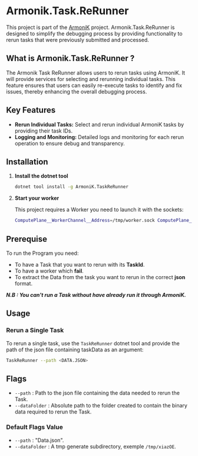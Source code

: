 # Armonik.Task.ReRunner

This project is part of the  [ArmoniK](https://github.com/aneoconsulting/ArmoniK) project. Armonik.Task.ReRunner is designed to simplify the debugging process by providing functionality to rerun tasks that were previously submitted and processed.

## What is Armonik.Task.ReRunner ?

The Armonik Task ReRunner allows users to rerun tasks using ArmoniK.
It will provide services for selecting and rerunning individual tasks.
This feature ensures that users can easily re-execute tasks to identify and fix issues, thereby enhancing the overall debugging process.

## Key Features

- **Rerun Individual Tasks:** Select and rerun individual ArmoniK tasks by providing their task IDs.
- **Logging and Monitoring:** Detailed logs and monitoring for each rerun operation to ensure debug and transparency.

## Installation

1. **Install the dotnet tool**

    ```sh
    dotnet tool install -g ArmoniK.TaskReRunner
    ```

2. **Start your worker**

    This project requires a Worker you need to launch it with the sockets:

    ```sh
    ComputePlane__WorkerChannel__Address=/tmp/worker.sock ComputePlane__AgentChannel__Address=/tmp/agent.sock dotnet run --project <PATH_PROJECT.CSPROJ>
    ```

## Prerequise

To run the Program you need:
- To have a Task that you want to rerun with its **TaskId**.
- To have a worker which **fail**.
- To extract the Data from the task you want to rerun in the correct **json** format.

***N.B : You can't run a Task without have already run it through ArmoniK.***

## Usage

### Rerun a Single Task

To rerun a single task, use the `TaskReRunner` dotnet tool and provide the path of the json file containing taskData as an argument:

```sh
TaskReRunner --path <DATA.JSON>
```

## Flags

- `--path` : Path to the json file containing the data needed to rerun the Task.
- `--dataFolder` : Absolute path to the folder created to contain the binary data required to rerun the Task.

### Default Flags Value

- `--path` : "Data.json".
- `--dataFolder` : A tmp generate subdirectory, exemple `/tmp/xiazOE`.
